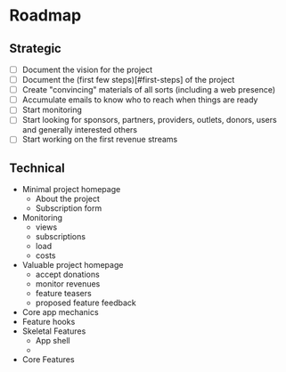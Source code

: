 # Roadmap

## Strategic
- [ ] Document the vision for the project
- [ ] Document the (first few steps)[#first-steps] of the project
- [ ] Create "convincing" materials of all sorts (including a web presence)
- [ ] Accumulate emails to know who to reach when things are ready
- [ ] Start monitoring
- [ ] Start looking for sponsors, partners, providers, outlets, donors, users and generally interested others
- [ ] Start working on the first revenue streams

## Technical

- Minimal project homepage
  - About the project
  - Subscription form
- Monitoring
  - views
  - subscriptions
  - load
  - costs
- Valuable project homepage
  - accept donations
  - monitor revenues
  - feature teasers
  - proposed feature feedback
- Core app mechanics
- Feature hooks
- Skeletal Features
  - App shell
  -
- Core Features
